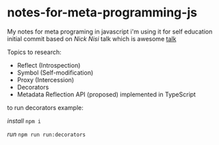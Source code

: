 # notes-for-meta-programming-js
My notes for meta programing in javascript i'm using it for self education
initial commit based on *Nick Nisi* talk which is awesome
[talk](https://www.youtube.com/watch?v=nsG_izwv_0U)

Topics to research: 
- Reflect (Introspection)
- Symbol (Self-modification)
- Proxy (Intercession)
- Decorators
- Metadata Reflection API (proposed) implemented in TypeScript

to run decorators example:

*install* `npm i`

*run* `npm run run:decorators`
